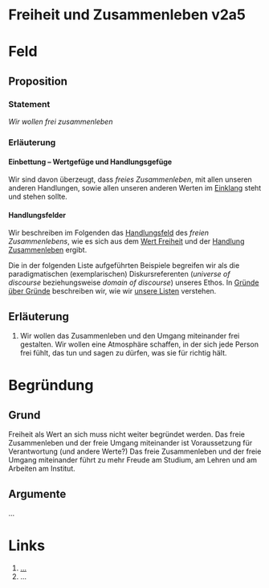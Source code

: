 <!---
   NAME - The NAME of this project is:
ethos

  FILE - The FILENAME of the current file is:
/v2a5.md

  CREATION - This project was CREATED on:
2017-01-28-16:15:00 UTC

  MODIFICATION - This project was last MODIFIED on:
2017-01-28-16:15:00 UTC

  VERSION - The current VERSION of this project is:
<git-commit-hash>-2017-01-28-16:15:00 UTC

  CREATOR(S) - This project was CREATED by:
Michael Czechowski, Martin Maga

  CONTACT - You can CONTACT the creator(s) or developer(s) of this project at:
E-Mail: mail@martinmaga.de

  COPYRIGHT - The COPYRIGHT holder of this project is:
COPYRIGHT (c) 2016 Martin Maga

  LICENSE - This project is LICENSED under the following license:
Martin Maga 2016 CC BY-SA 4.0 https://creativecommons.org

  SUBFILE – This is a SUBFILE! For more INFORMATION on this project go to:
/README.md
--->

# Freiheit und Zusammenleben v2a5

# Feld
## Proposition
### Statement
*Wir wollen frei zusammenleben*

### Erläuterung
#### Einbettung – Wertgefüge und Handlungsgefüge
Wir sind davon überzeugt, dass *freies Zusammenleben*, mit allen unseren anderen Handlungen, sowie allen unseren anderen Werten im [Einklang](../synopsis/reasons.md) steht und stehen sollte.

#### Handlungsfelder
Wir beschreiben im Folgenden das [Handlungsfeld](../synopsis/reasons.md) des *freien Zusammenlebens*, wie es sich aus dem [Wert Freiheit](../values/v2_freedom.md)
und der [Handlung Zusammenleben](../actions/a5_live.md) ergibt.

Die in der folgenden Liste aufgeführten Beispiele begreifen wir als die paradigmatischen (exemplarischen) Diskursreferenten (*universe of discourse* beziehungsweise *domain of discourse*) unseres Ethos.
In [Gründe über Gründe](../synopsis/reasons.md) beschreiben wir, wie wir [unsere Listen](../synopsis/reasons.md) verstehen.

## Erläuterung
1. Wir wollen das Zusammenleben und den Umgang miteinander frei gestalten.
Wir wollen eine Atmosphäre schaffen, in der sich jede Person frei fühlt, das tun und sagen zu dürfen, was sie für richtig hält.

# Begründung
## Grund

Freiheit als Wert an sich muss nicht weiter begründet werden.
Das freie Zusammenleben und der freie Umgang miteinander ist Voraussetzung für Verantwortung (und andere Werte?)
Das freie Zusammenleben und der freie Umgang miteinander führt zu mehr Freude am Studium, am Lehren und am Arbeiten am Institut.


## Argumente
...



# Links
  1. […](…)
  2. …
